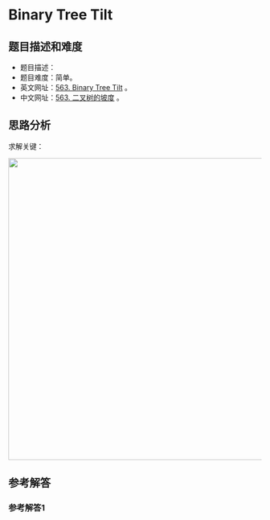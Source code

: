 # Binary Tree Tilt

## 题目描述和难度
+ 题目描述：
+ 题目难度：简单。
+ 英文网址：[563. Binary Tree Tilt](https://leetcode.com/problems/binary-tree-tilt/description/)  。
+ 中文网址：[563. 二叉树的坡度](https://leetcode-cn.com/problems/binary-tree-tilt/description/)  。
## 思路分析
求解关键：

<img src="https://liweiwei1419.github.io/images/leetcode-solution/" width="600">

## 参考解答
### 参考解答1

```java

```